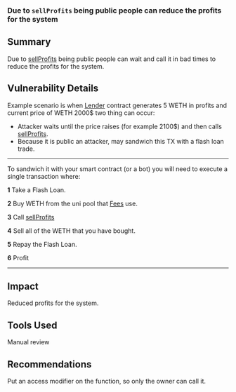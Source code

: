 ### Due to `sellProfits` being public people can reduce the profits for the system 

## Summary
Due to [sellProfits](https://github.com/Cyfrin/2023-07-beedle/blob/main/src/Fees.sol#L26-L44) being public people can wait and call it in bad times to reduce the profits for the system.

## Vulnerability Details
Example scenario is when [Lender](https://github.com/Cyfrin/2023-07-beedle/blob/main/src/Lender.sol) contract generates 5 WETH in profits and current price of WETH 2000$ two thing can occur:
- Attacker waits until the price raises (for example 2100$) and then calls [sellProfits](https://github.com/Cyfrin/2023-07-beedle/blob/main/src/Fees.sol#L26-L44).
- Because it is public an attacker, may sandwich this TX with a flash loan trade.

---

To sandwich it with your smart contract (or a bot) you will need to execute a single transaction where:

**1** Take a Flash Loan.

**2** Buy WETH from the uni pool that [Fees](https://github.com/Cyfrin/2023-07-beedle/blob/main/src/Fees.sol) use.

**3** Call [sellProfits](https://github.com/Cyfrin/2023-07-beedle/blob/main/src/Fees.sol#L26-L44)

**4** Sell all of the WETH that you have bought.

**5** Repay the Flash Loan.

**6** Profit

---

## Impact
Reduced profits for the system.

## Tools Used
Manual review

## Recommendations
Put an access modifier on the function, so only the owner can call it.